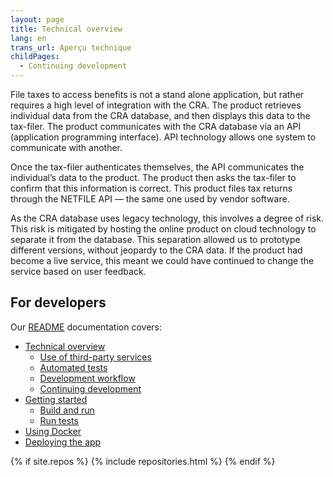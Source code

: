 ```yaml
---
layout: page
title: Technical overview
lang: en
trans_url: Aperçu technique
childPages:
  - Continuing development
---
```


File taxes to access benefits is not a stand alone application, but rather requires a high level of integration with the CRA. The product retrieves individual data from the CRA database, and then displays this data to the tax-filer. The product communicates with the CRA database via an API (application programming interface). API technology allows one system to communicate with another.

Once the tax-filer authenticates themselves, the API communicates the individual’s data to the product. The product then asks the tax-filer to confirm that this information is correct. This product files tax returns through the NETFILE API — the same one used by vendor software.

As the CRA database uses legacy technology, this involves a degree of risk. This risk is mitigated by hosting the online product on cloud technology to separate it from the database. This separation allowed us to prototype different versions, without jeopardy to the CRA data. If the product had become a live service, this meant we could have continued to change the service based on user feedback.

## For developers

Our [README](https://github.com/cds-snc/cra-claim-tax-benefits/blob/master/README.md) documentation covers:

- [Technical overview](https://github.com/cds-snc/cra-claim-tax-benefits/blob/master/README.md#technical-overview)
  - [Use of third-party services](https://github.com/cds-snc/cra-claim-tax-benefits/blob/master/README.md#use-of-third-party-services)
  - [Automated tests](https://github.com/cds-snc/cra-claim-tax-benefits/blob/master/README.md#automated-tests)
  - [Development workflow](https://github.com/cds-snc/cra-claim-tax-benefits/blob/master/README.md#development-workflow)
  - [Continuing development](https://github.com/cds-snc/cra-claim-tax-benefits/blob/master/README.md#continuing-development)
- [Getting started](https://github.com/cds-snc/cra-claim-tax-benefits/blob/master/README.md#getting-started-npm)
  - [Build and run](https://github.com/cds-snc/cra-claim-tax-benefits/blob/master/README.md#build-and-run)
  - [Run tests](https://github.com/cds-snc/cra-claim-tax-benefits/blob/master/README.md#run-tests)
- [Using Docker](https://github.com/cds-snc/cra-claim-tax-benefits/blob/master/README.md#using-docker)
- [Deploying the app](https://github.com/cds-snc/cra-claim-tax-benefits/blob/master/README.md#deploying-the-app)

{% if site.repos %}
{% include repositories.html %}
{% endif %}
